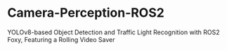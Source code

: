# Camera-Perception-ROS2
YOLOv8-based Object Detection and Traffic Light Recognition with ROS2 Foxy, Featuring a Rolling Video Saver
